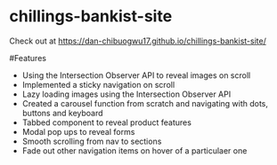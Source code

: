 # chillings-bankist-site
Check out at https://dan-chibuogwu17.github.io/chillings-bankist-site/

#Features
- Using the Intersection Observer API to reveal images on scroll
- Implemented a sticky navigation on scroll
- Lazy loading images using the Intersection Observer API
- Created a carousel function from scratch and navigating with dots, buttons and keyboard
- Tabbed component to reveal product features
- Modal pop ups to reveal forms 
-  Smooth scrolling from nav to sections
- Fade out other navigation items on hover of a particulaer one

